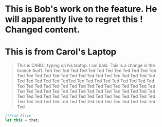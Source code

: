# This is Bob's work on the feature. He will apparently live to regret this ! Changed content.

# This is from Carol's Laptop

> This is CAROL typing on his laptop. I am bald.
> This is a change in the branch feat1.
> Ted Ted Ted Ted Ted Ted Ted Ted Ted Ted Ted Ted Ted Ted Ted Ted Ted Ted Ted Ted Ted Ted Ted Ted Ted Ted Ted Ted Ted Ted Ted Ted Ted Ted TedTed Ted Ted Ted Ted Ted Ted Ted Ted Ted Ted Ted Ted Ted Ted Ted Ted Ted Ted Ted Ted Ted Ted Ted Ted Ted Ted Ted Ted Ted Ted Ted Ted Ted Ted Ted Ted Ted Ted Ted Ted Ted Ted Ted Ted Ted Ted Ted Ted Ted Ted Ted Ted Ted Ted Ted Ted Ted Ted Ted Ted Ted Ted Ted Ted Ted Ted Ted Ted Ted Ted Ted Ted Ted Ted

```js
//From Alice
let this = that;
```
